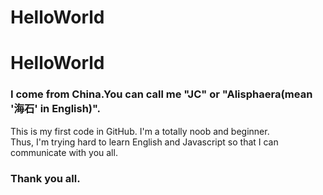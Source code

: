# HelloWorld
<!DOCTYPE html>
<html>
<head>
  <meta charset="UTF-8">
  <title>myFirstCodeRepository</title>
</head>
<body>
  <h1>HelloWorld</h1>
  <h3>I come from China.You can call me "JC" or "Alisphaera(mean '海石' in English)".</h3>
  <p>This is my first code in GitHub. I'm a totally noob and beginner.
  <br/>Thus, I'm trying hard to learn English and Javascript so that I can communicate with you all.</p>
  <h3>Thank you all.</h3>
</body>
</html>
